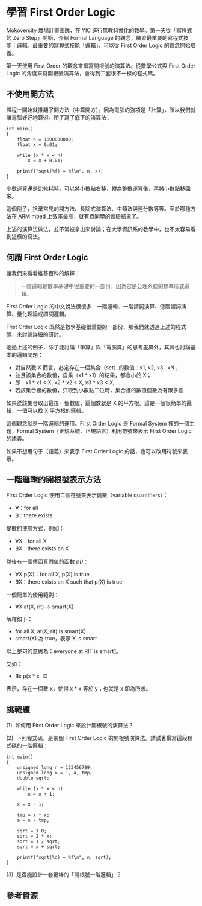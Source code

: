 # 學習 First Order Logic

Mokoversity 農場計畫團隊，在 YIC 進行無教科書化的教學。第一天從「寫程式的 Zero Step」開始，介紹 Formal Language 的觀念，練習最重要的寫程式技能：邏輯。最重要的寫程式技能「邏輯」，可以從 First Order Logic 的觀念開始培養。

第一天使用 First Order 的觀念來撰寫開根號的演算法。從數學公式與 First Order Logic 的角度來寫開根號演算法，會得到二套很不一樣的程式碼。

## 不使用開方法

課程一開始就推翻了開方法（中算開方）。因為電腦的強項是「計算」，所以我們就讓電腦好好地算術。所了寫了底下的演算法：

```
int main() 
{
	float n = 1000000000;
	float x = 0.01;

	while (x * x < n)
		x = x + 0.01;

	printf("sqrt(%f) = %f\n", n, x);
}
```

小數運算還是比較耗時，可以將小數點右移，轉為整數運算後，再將小數點移回來。

這個例子，捨棄常見的開方法、長除式演算法、牛頓法與連分數等等。至於哪種方法在 ARM mbed 上效率最高，就有待同學的實驗結果了。

上述的演算法做法，並不常被拿出來討論；在大學資訊系的教學中，也不太容易看到這樣的寫法。

## 何謂 First Order Logic

讓我們來看看維基百科的解釋：

> 一階邏輯是數學基礎中很重要的一部份，因為它是公理系統的標準形式邏輯。

First Order Logic 的中文說法很很多：一階邏輯、一階謂詞演算、低階謂詞演算、量化理論或謂詞邏輯。

Frist Order Logic 既然是數學基礎很重要的一部份，那我們就透過上述的程式碼，來討論詳細的研討。

透過上述的例子，除了能討論「筆算」與「電腦算」的思考差異外，其實也討論基本的邏輯問題：

* 對自然數 X 而言，必定存在一個集合（set）的數值：x1, x2, x3...xN；
* 並且該集合的數值，自乘（x1 * x1）的結果，都會小於 X；
* 即：x1 * x1 < X, x2 * x2 < X, x3 * x3 < X, ...
* 若該集合裡的數值，只取到小數點二位時，集合裡的數值個數為有限多個

如果從該集合取出最後一個數值，這個數就是 X 的平方根。這是一個很簡單的邏輯，一個可以找 X 平方根的邏輯。

這個觀念就是一階邏輯的運用。First Order Logic 是 Formal System 裡的一個主題，Formal System（正規系統、正規語言）利用符號來表示 First Order Logic 的語義。

如果不想用句子（語義）來表示 First Order Logic 的話，也可以改用符號來表示。

## 一階邏輯的開根號表示方法

First Order Logic 使用二個符號來表示變數（variable quantifiers）：

* ∀：for all
* ∃：there exists

變數的使用方式，例如：

* ∀X：for all X
* ∃X：there exists an X

然後有一個傳回真假值的函數 *p()*：

* ∀X p(X)：for all X, p(X) is true
* ∃X：there exists an X such that p(X) is true

一個簡單的使用範例：

* ∀X at(X, rit) → smart(X)

解釋如下：

* for all X, at(X, rit) is smart(X)
* smart(X) 為 true，表示 X is smart

以上整句的意思為：everyone at RIT is smart[1]。

又如：

* ∃x p(x * x, X)

表示，存在一個數 x，使得 x * x 等於 y；也就是 x 即為所求。

## 挑戰題

(1). 如何用 First Order Logic 來設計開根號的演算法？

(2). 下列程式碼，是某個 First Order Logic 的開根號演算法。請試著撰寫這段程式碼的一階邏輯：

```
int main() 
{
	unsigned long n = 123456789;
	unsigned long x = 1, a, tmp;
	double sqrt;

	while (x * x < n)
		x = x + 1;

	x = x - 1;

 	tmp = x * x;  
	a = n - tmp;

	sqrt = 1.0;
	sqrt = 2 * x;
	sqrt = 1 / sqrt;
	sqrt = x + sqrt;

	printf("sqrt(%d) = %f\n", n, sqrt);
}
```

(3). 是否能設計一套更棒的「開根號一階邏輯」？

## 參考資源

[1]: http://www.cs.rit.edu/~rlc/Courses/IS/ClassNotes/PredicateLogic.pdf

[2]: http://zh.wikipedia.org/wiki/全称量化

[3]: http://programmermagazine.github.io/201403/htm/focus3.html



